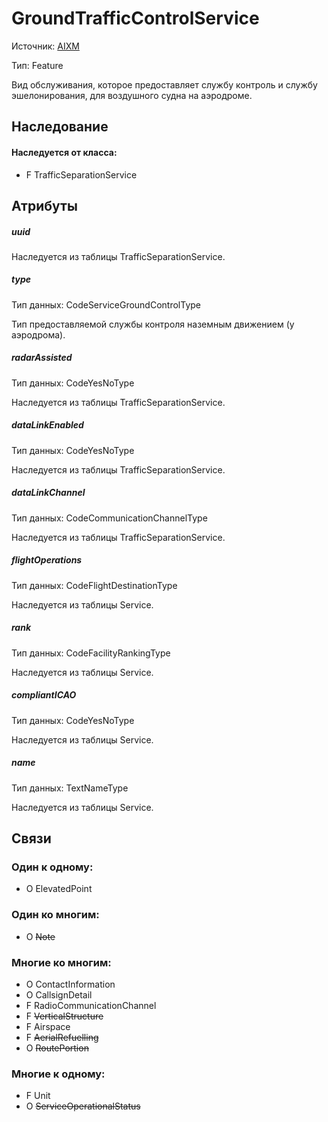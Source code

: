 GroundTrafficControlService
===============
Источник: [AIXM](https://extranet.eurocontrol.int/http://webprisme.cfmu.eurocontrol.int/aixmwiki_public/bin/view/AIXM/Class_GroundTrafficControlService)

Тип: Feature

Вид обслуживания, которое предоставляет службу контроль и службу эшелонирования, для воздушного судна на аэродроме.

## Наследование

#### Наследуется от класса:

- F TrafficSeparationService

## Атрибуты

##### uuid

Наследуетcя из таблицы TrafficSeparationService.

##### type
Тип данных: CodeServiceGroundControlType

Тип предоставляемой службы контроля наземным движением (у аэродрома).

##### radarAssisted
Тип данных: CodeYesNoType

Наследуетcя из таблицы TrafficSeparationService.

##### dataLinkEnabled
Тип данных: CodeYesNoType

Наследуетcя из таблицы TrafficSeparationService.

##### dataLinkChannel
Тип данных: CodeCommunicationChannelType

Наследуетcя из таблицы TrafficSeparationService.

##### flightOperations
Тип данных: CodeFlightDestinationType

Наследуетcя из таблицы Service.

##### rank
Тип данных: CodeFacilityRankingType

Наследуетcя из таблицы Service.

##### compliantICAO
Тип данных: CodeYesNoType

Наследуетcя из таблицы Service.

##### name
Тип данных: TextNameType

Наследуетcя из таблицы Service.

## Связи

### Один к одному:

- O ElevatedPoint

### Один ко многим:

- O ~~Note~~

### Многие ко многим:

- O ContactInformation
- O CallsignDetail
- F RadioCommunicationChannel
- F ~~VerticalStructure~~
- F Airspace
- F ~~AerialRefuelling~~
- O ~~RoutePortion~~

### Многие к одному:

- F Unit
- O ~~ServiceOperationalStatus~~

